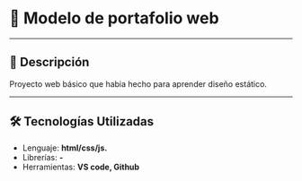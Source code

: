# 📌 Modelo de portafolio web

---

## 📝 Descripción
Proyecto web básico que habia hecho para aprender diseño estático.  

---

## 🛠 Tecnologías Utilizadas
- Lenguaje: **html/css/js.**  
- Librerías: **-**  
- Herramientas: **VS code, Github**
